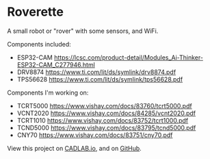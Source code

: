 # Roverette
A small robot or "rover" with some sensors, and WiFi.

Components included:
- ESP32-CAM https://lcsc.com/product-detail/Modules_Ai-Thinker-ESP32-CAM_C277946.html 
- DRV8874 https://www.ti.com/lit/ds/symlink/drv8874.pdf
- TPS56628 https://www.ti.com/lit/ds/symlink/tps56628.pdf

Components I'm working on:
- TCRT5000 https://www.vishay.com/docs/83760/tcrt5000.pdf
- VCNT2020 https://www.vishay.com/docs/84285/vcnt2020.pdf
- TCRT1010 https://www.vishay.com/docs/83752/tcrt1000.pdf
- TCND5000 https://www.vishay.com/docs/83795/tcnd5000.pdf
- CNY70 https://www.vishay.com/docs/83751/cny70.pdf

View this project on [CADLAB.io](https://cadlab.io/project/23693), and on [GitHub](https://github.com/usmanmehmood55/Roverette).